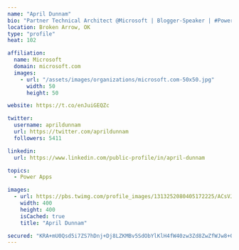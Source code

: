 ```yaml
---
name: "April Dunnam"
bio: "Partner Technical Architect @Microsoft | Blogger-Speaker | #PowerApps, #PowerAutomate, #Office365, #SharePoint | #WIT | #Karaoke Queen"
location: Broken Arrow, OK
type: "profile"
heat: 102

affiliation:
  name: Microsoft
  domain: microsoft.com
  images:
    - url: "/assets/images/organizations/microsoft.com-50x50.jpg"
      width: 50
      height: 50

website: https://t.co/enJuiGEQZc

twitter:
  username: aprildunnam
  url: https://twitter.com/aprildunnam
  followers: 5411

linkedin:
  url: https://www.linkedin.com/public-profile/in/april-dunnam

topics:
  - Power Apps

images:
  - url: https://pbs.twimg.com/profile_images/1313252080405172225/ACsVJFqU_400x400.jpg
    width: 400
    height: 400
    isCached: true
    title: "April Dunnam"

secured: "KRA+mU0Qsd5i7ZS7hDnj+Dj8LZKMBv5SdObYlKlH4fW40zw3Zd8ZwZfWJw8+OBRF+Lov0C1mMH++CVuvTUrdzvE9zN7u5rAOrGTvgtj/WVkoHZrl4CH7Kukonu0fcsK6CsdZTFIg51lL+aWTBoFi+Ie0lEvXIpP0X/5OGOGVPRR36bUKzeqbzCvBiXeRc0EJTTG3uztOKXGR2uDfylaXWPCBjSfyB8+jDILN2o8KDTCcm8GWEolwfqR+OhQ8EHk89zo1d96oFUbkhike3GXFDmL6WFM4Fj0kSzqUDOqtv21Z1CraHe7tHSND3nba42JFrJ00uE780MscbNMI11AB1AxvumPZXKt7sWcfX/+ITqfbhKOq2Dam9Ou9h53f+tudOInfleNMP/uNm5fCtZscGYAzTPjl9V3StcF9+lutI6U=;8vQoU2gwPIMMfYETxM8w9g=="
---
```


